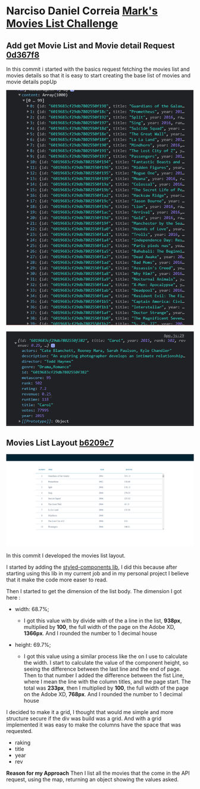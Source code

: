 # Narciso Daniel Correia [Mark's Movies List Challenge ](https://github.com/narcisocorreia/movies-challenge)

## Add get Movie List and Movie detail Request [0d367f8](https://github.com/narcisocorreia/movies-challenge/commit/85e0bc20f9eea7d3c298472fb5f0a9a6dab838fb)

In this commit i started with the basics request fetching the movies list and movies details so that it is easy to start creating the base list of movies and movie details popUp

![Movies List](readME-assets/movies-list.png)

![Movie Details](readME-assets/movie-details.png)

## Movies List Layout [b6209c7](https://github.com/narcisocorreia/movies-challenge/commit/b6209c7a19b2653f851929818915010ccac446c5)

![Movies List](readME-assets/movies-list-layout.png)

In this commit I developed the movies list layout.

I started by adding the [styled-components lib](https://styled-components.com/), I did this because after starting using this lib in my current job and in my personal project I believe that it make the code more easer to read.

Then I started to get the dimension of the list body. The dimension I got here :

- width: 68.7%;

  - I got this value with by divide with of the a line in the list, **938px**, multiplied by **100**, the full width of the page on the Adobe XD, **1366px**. And I rounded the number to 1 decimal house

- height: 69.7%;

  - I got this value using a similar process like the on I use to calculate the width. I start to calculate the value of the component height, so seeing the difference between the last line and the end of page. Then to that number I added the difference between the fist Line, where I mean the line with the column titles, and the page start. The total was **233px**, then I multiplied by **100**, the full width of the page on the Adobe XD, **768px**. And I rounded the number to 1 decimal house

I decided to make it a grid, I thought that would me simple and more structure secure if the div was build was a grid. And with a grid implemented it was easy to make the columns have the space that was requested.

- raking
- title
- year
- rev

**Reason for my Approach**
Then I list all the movies that the come in the API request, using the map, returning an object showing the values asked.
